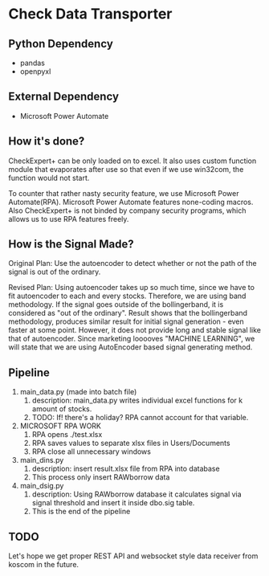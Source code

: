 # Check Data Transporter

## Python Dependency
* pandas
* openpyxl

## External Dependency
* Microsoft Power Automate


## How it's done?
<p>
    CheckExpert+ can be only loaded on to excel.
    It also uses custom function  module that evaporates after use
    so that even if we use win32com, 
    the function would not start.
</p>

<p>
    To counter that rather nasty security feature, we use Microsoft Power Automate(RPA).
    Microsoft Power Automate features none-coding macros. 
    Also CheckExpert+ is not binded by company security programs, which allows us to use RPA features freely.
</p>

## How is the Signal Made?
<p>
   Original Plan: Use the autoencoder to detect whether or not the path of the signal 
      is out of the ordinary.
</p>

<p>
   Revised Plan: Using autoencoder takes up so much time, since we have to fit autoencoder to each and every stocks. 
      Therefore, we are using band methodology. If the signal goes outside of the bollingerband, 
      it is considered as "out of the ordinary". Result shows that the bollingerband methodology,
      produces similar result for initial signal generation - even faster at some point. 
      However, it does not provide long and stable signal like that of autoencoder. 
   Since marketing looooves "MACHINE LEARNING", we will state that we are using AutoEncoder based signal generating method.
</p>

## Pipeline
<p>

1. main_data.py (made into batch file)
   1. description: main_data.py writes individual excel functions for k amount of stocks.
   2. TODO: If! there's a holiday? RPA cannot account for that variable.
2. MICROSOFT RPA WORK
   1. RPA opens ./test.xlsx
   2. RPA saves values to separate xlsx files in Users/Documents
   3. RPA close all unnecessary windows
3. main_dins.py
   1. description: insert result.xlsx file from RPA into database
   2. This process only insert RAWborrow data
4. main_dsig.py
   1. description: Using RAWborrow database it calculates signal via signal threshold and insert it inside dbo.sig table.
   2. This is the end of the pipeline

</p>

## TODO
<p>
Let's hope we get proper REST API and websocket style data receiver from koscom in the future.
</p>